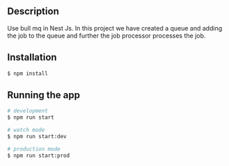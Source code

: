## Description

Use bull mq in Nest Js. In this project we have created a queue and adding the job to the queue and further the job processor processes the job.


## Installation

```bash
$ npm install
```

## Running the app

```bash
# development
$ npm run start

# watch mode
$ npm run start:dev

# production mode
$ npm run start:prod
```